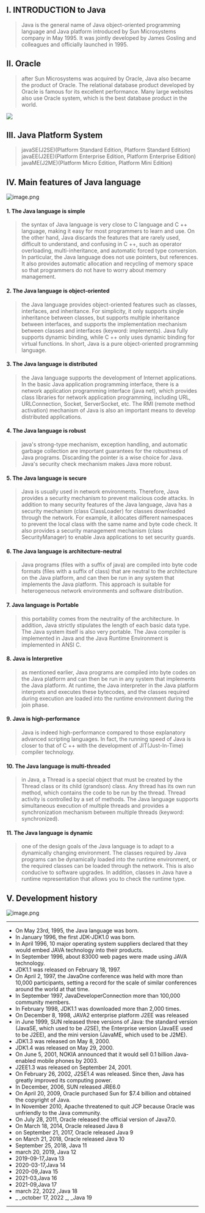 ## I. INTRODUCTION to Java 
> Java is the general name of Java object-oriented programming language and Java platform introduced by Sun Microsystems company in May 1995. It was jointly developed by James Gosling and colleagues and officially launched in 1995.

## II. Oracle 
> after Sun Microsystems was acquired by Oracle, Java also became the product of Oracle. 
> The relational database product developed by Oracle is famous for its excellent performance. Many large websites also use Oracle system, which is the best database product in the world.

![](https://cdn.nlark.com/yuque/0/2023/jpeg/33625181/1673963305328-0973916d-cf78-46b1-adb5-01a2f8035667.jpeg#averageHue=%23949481&from=url&id=hr4k6&originHeight=731&originWidth=1300&originalType=binary&ratio=1&rotation=0&showTitle=false&status=done&style=none&title=)
## III. Java Platform System 
> javaSE(J2SE)(Platform Standard Edition, Platform Standard Edition) 
> javaEE(J2EE)(Platform Enterprise Edition, Platform Enterprise Edition) 
> javaME(J2ME)(Platform Micro Edition, Platform Mini Edition)

## IV. Main features of Java language
![image.png](https://cdn.nlark.com/yuque/0/2023/png/33625181/1676983192091-a9094895-7393-4f0b-95d0-6ec650c47268.png#averageHue=%2350544c&clientId=uce832aeb-fc56-4&from=paste&height=396&id=u2e8015ec&name=image.png&originHeight=594&originWidth=1085&originalType=binary&ratio=1.5&rotation=0&showTitle=false&size=912163&status=done&style=none&taskId=uc6283728-0736-481e-a9fa-f2b1ce5aec5&title=&width=723.3333333333334)
#### 1. The Java language is simple 
> the syntax of Java language is very close to C language and C ++ language, making it easy for most programmers to learn and use. On the other hand, Java discards the features that are rarely used, difficult to understand, and confusing in C ++, such as operator overloading, multi-inheritance, and automatic forced type conversion. In particular, the Java language does not use pointers, but references. It also provides automatic allocation and recycling of memory space so that programmers do not have to worry about memory management.

#### 2. The Java language is object-oriented 
> the Java language provides object-oriented features such as classes, interfaces, and inheritance. For simplicity, it only supports single inheritance between classes, but supports multiple inheritance between interfaces, and supports the implementation mechanism between classes and interfaces (keyword: implements). Java fully supports dynamic binding, while C ++ only uses dynamic binding for virtual functions. In short, Java is a pure object-oriented programming language.

#### 3. The Java language is distributed 
> the Java language supports the development of Internet applications. In the basic Java application programming interface, there is a network application programming interface (java net), which provides class libraries for network application programming, including URL, URLConnection, Socket, ServerSocket, etc. The RMI (remote method activation) mechanism of Java is also an important means to develop distributed applications.

#### 4. The Java language is robust 
> java's strong-type mechanism, exception handling, and automatic garbage collection are important guarantees for the robustness of Java programs. Discarding the pointer is a wise choice for Java. Java's security check mechanism makes Java more robust.

#### 5. The Java language is secure 
> Java is usually used in network environments. Therefore, Java provides a security mechanism to prevent malicious code attacks. In addition to many security features of the Java language, Java has a security mechanism (class ClassLoader) for classes downloaded through the network. For example, it allocates different namespaces to prevent the local class with the same name and byte code check. It also provides a security management mechanism (class SecurityManager) to enable Java applications to set security guards.

#### 6. The Java language is architecture-neutral 
> Java programs (files with a suffix of java) are compiled into byte code formats (files with a suffix of class) that are neutral to the architecture on the Java platform, and can then be run in any system that implements the Java platform. This approach is suitable for heterogeneous network environments and software distribution.

#### 7. Java language is Portable 
> this portability comes from the neutrality of the architecture. In addition, Java strictly stipulates the length of each basic data type. The Java system itself is also very portable. The Java compiler is implemented in Java and the Java Runtime Environment is implemented in ANSI C.

#### 8. Java is Interpretive 
> as mentioned earlier, Java programs are compiled into byte codes on the Java platform and can then be run in any system that implements the Java platform. At runtime, the Java interpreter in the Java platform interprets and executes these bytecodes, and the classes required during execution are loaded into the runtime environment during the join phase.

#### 9. Java is high-performance 
> Java is indeed high-performance compared to those explanatory advanced scripting languages. In fact, the running speed of Java is closer to that of C ++ with the development of JIT(Just-In-Time) compiler technology.

#### 10. The Java language is multi-threaded 
> in Java, a Thread is a special object that must be created by the Thread class or its child (grandson) class. Any thread has its own run method, which contains the code to be run by the thread. Thread activity is controlled by a set of methods. The Java language supports simultaneous execution of multiple threads and provides a synchronization mechanism between multiple threads (keyword: synchronized).

#### 11. The Java language is dynamic 
> one of the design goals of the Java language is to adapt to a dynamically changing environment. The classes required by Java programs can be dynamically loaded into the runtime environment, or the required classes can be loaded through the network. This is also conducive to software upgrades. In addition, classes in Java have a runtime representation that allows you to check the runtime type.

## V. Development history
![image.png](https://cdn.nlark.com/yuque/0/2023/png/33625181/1676216652318-e15111bd-d149-48d9-9c13-59365d68e073.png#averageHue=%230b2617&clientId=u75f08b82-8340-4&from=paste&id=udf5446e0&name=image.png&originHeight=618&originWidth=996&originalType=url&ratio=1.5&rotation=0&showTitle=false&size=597801&status=done&style=none&taskId=ud86406c8-f282-4cff-845a-b664ff24246&title=)

---

- On May 23rd, 1995, the Java language was born. 
- In January 1996, the first JDK-JDK1.0 was born. 
- In April 1996, 10 major operating system suppliers declared that they would embed JAVA technology into their products. 
- In September 1996, about 83000 web pages were made using JAVA technology. 
- JDK1.1 was released on February 18, 1997.
- On April 2, 1997, the JavaOne conference was held with more than 10,000 participants, setting a record for the scale of similar conferences around the world at that time. 
- In September 1997, JavaDeveloperConnection more than 100,000 community members. 
- In February 1998, JDK1.1 was downloaded more than 2,000 times. 
- On December 8, 1998, JAVA2 enterprise platform J2EE was released 
- in June 1999, SUN released three versions of Java: the standard version (JavaSE, which used to be J2SE), the Enterprise version (JavaEE used to be J2EE), and the mini version (JavaME, which used to be J2ME).
- JDK1.3 was released on May 8, 2000. 
- JDK1.4 was released on May 29, 2000. 
- On June 5, 2001, NOKIA announced that it would sell 0.1 billion Java-enabled mobile phones by 2003. 
- J2EE1.3 was released on September 24, 2001. 
- On February 26, 2002, J2SE1.4 was released. Since then, Java has greatly improved its computing power. 
- In December, 2006, SUN released JRE6.0
- On April 20, 2009, Oracle purchased Sun for $7.4 billion and obtained the copyright of Java. 
- In November 2010, Apache threatened to quit JCP because Oracle was unfriendly to the Java community. 
- On July 28, 2011, Oracle released the official version of Java7.0. 
- On March 18, 2014, Oracle released Java 8 
- on September 21, 2017, Oracle released Java 9 
- on March 21, 2018, Oracle released Java 10
- September 25, 2018, Java 11 
- march 20, 2019, Java 12 
- 2019-09-17,Java 13 
- 2020-03-17,Java 14 
- 2020-09,Java 15 
- 2021-03,Java 16 
- 2021-09,Java 17 
- march 22, 2022 ,Java 18 
- _ _october 17, 2022 _, _Java 19

---



